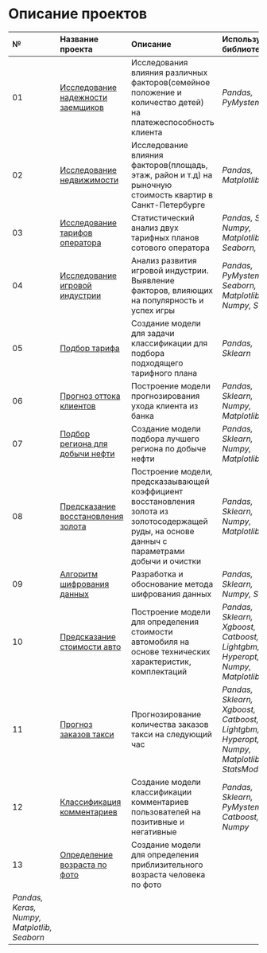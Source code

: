 # Описание проектов

| **№**  | **Название проекта**  | **Описание**           | **Используемые библиотеки** | 
| :----- | :-------------------- | :--------------------- |:--------------------------- | 
| 01     | [Исследование надежности заемщиков](https://github.com/AleksandrSaraev/projects/tree/master/01_%D0%98%D1%81%D1%81%D0%BB%D0%B5%D0%B4%D0%BE%D0%B2%D0%B0%D0%BD%D0%B8%D0%B5%20%D0%BD%D0%B0%D0%B4%D0%B5%D0%B6%D0%BD%D0%BE%D1%81%D1%82%D0%B8%20%D0%B7%D0%B0%D0%B5%D0%BC%D1%89%D0%B8%D0%BA%D0%BE%D0%B2) | Исследования влияния различных факторов(семейное положение и количество детей) на платежеспособность клиента | *Pandas,  PyMystem3* |
| 02     | [Исследование недвижимости](https://github.com/AleksandrSaraev/projects/tree/master/02_%D0%98%D1%81%D1%81%D0%BB%D0%B5%D0%B4%D0%BE%D0%B2%D0%B0%D0%BD%D0%B8%D0%B5%20%D0%BD%D0%B5%D0%B4%D0%B2%D0%B8%D0%B6%D0%B8%D0%BC%D0%BE%D1%81%D1%82%D0%B8)| Исследование влияния факторов(площадь, этаж, район и т.д) на рыночную стоимость квартир в Санкт-Петербурге | *Pandas,  Matplotlib* |
| 03     | [Исследование тарифов оператора](https://github.com/AleksandrSaraev/projects/tree/master/03_%D0%98%D1%81%D1%81%D0%BB%D0%B5%D0%B4%D0%BE%D0%B2%D0%B0%D0%BD%D0%B8%D0%B5%20%D1%82%D0%B0%D1%80%D0%B8%D1%84%D0%BE%D0%B2%20%D0%BE%D0%BF%D0%B5%D1%80%D0%B0%D1%82%D0%BE%D1%80%D0%B0)| Статистический анализ двух тарифных планов сотового оператора | *Pandas,   SciPy,   Numpy,   Matplotlib,   Seaborn,   Math* |
| 04     | [Исследование игровой индустрии](https://github.com/AleksandrSaraev/projects/tree/master/04_%D0%98%D1%81%D1%81%D0%BB%D0%B5%D0%B4%D0%BE%D0%B2%D0%B0%D0%BD%D0%B8%D0%B5%20%D0%B8%D0%B3%D1%80%D0%BE%D0%B2%D0%BE%D0%B9%20%D0%B8%D0%BD%D0%B4%D1%83%D1%81%D1%82%D1%80%D0%B8%D0%B8)| Анализ развития игровой индустрии. Выявление факторов, влияющих на популярность и успех игры | *Pandas,  PyMystem3,  Seaborn,  Matplotlib,  Numpy,  SciPy* |
| 05     | [Подбор тарифа](https://github.com/AleksandrSaraev/projects/tree/master/05_%D0%9F%D0%BE%D0%B4%D0%B1%D0%BE%D1%80%20%D1%82%D0%B0%D1%80%D0%B8%D1%84%D0%B0)| Создание модели для задачи классификации для подбора подходящего тарифного плана | *Pandas,  Sklearn* |
| 06     | [Прогноз оттока клиентов](https://github.com/AleksandrSaraev/projects/tree/master/06_%20%D0%9F%D1%80%D0%BE%D0%B3%D0%BD%D0%BE%D0%B7%20%D0%BE%D1%82%D1%82%D0%BE%D0%BA%D0%B0%20%D0%BA%D0%BB%D0%B8%D0%B5%D0%BD%D1%82%D0%BE%D0%B2)| Построение модели прогнозирования ухода клиента из банка | *Pandas, Sklearn, Numpy, Matplotlib* |
| 07     | [Подбор региона для добычи нефти](https://github.com/AleksandrSaraev/projects/tree/master/07_%D0%9F%D0%BE%D0%B4%D0%B1%D0%BE%D1%80%20%D1%80%D0%B5%D0%B3%D0%B8%D0%BE%D0%BD%D0%B0%20%D0%B4%D0%BB%D1%8F%20%D0%B4%D0%BE%D0%B1%D1%8B%D1%87%D0%B8%20%D0%BD%D0%B5%D1%84%D1%82%D0%B8)| Создание модели подбора лучшего региона по добыче нефти | *Pandas, Sklearn, Numpy, Matplotlib* |
| 08     | [Предсказание восстановления золота](https://github.com/AleksandrSaraev/projects/tree/master/08_%D0%9F%D1%80%D0%B5%D0%B4%D1%81%D0%BA%D0%B0%D0%B7%D0%B0%D0%BD%D0%B8%D0%B5%20%D0%B2%D0%BE%D1%81%D1%81%D1%82%D0%B0%D0%BD%D0%BE%D0%B2%D0%BB%D0%B5%D0%BD%D0%B8%D1%8F%20%D0%B7%D0%BE%D0%BB%D0%BE%D1%82%D0%B0)| Построение модели, предсказаывающей коэффициент восстановления золота из золотосодержащей руды, на основе данныч с параметрами добычи и очистки | *Pandas, Sklearn, Numpy, Matplotlib* |
| 09     | [Алгоритм шифрования данных](https://github.com/AleksandrSaraev/projects/tree/master/09_%D0%90%D0%BB%D0%B3%D0%BE%D1%80%D0%B8%D1%82%D0%BC%20%D1%88%D0%B8%D1%84%D1%80%D0%BE%D0%B2%D0%B0%D0%BD%D0%B8%D1%8F%20%D0%B4%D0%B0%D0%BD%D0%BD%D1%8B%D1%85)| Разработка и обоснование метода шифрования данных | *Pandas, Sklearn, Numpy, SciPy* |
| 10     | [Предсказание стоимости авто](https://github.com/AleksandrSaraev/projects/tree/master/10_%D0%9F%D1%80%D0%B5%D0%B4%D1%81%D0%BA%D0%B0%D0%B7%D0%B0%D0%BD%D0%B8%D0%B5%20%D1%81%D1%82%D0%BE%D0%B8%D0%BC%D0%BE%D1%81%D1%82%D0%B8%20%D0%B0%D0%B2%D1%82%D0%BE)| Построение модели для определения стоимости автомобиля на основе технических характеристик, комплектаций | *Pandas,  Sklearn,  Xgboost,  Catboost,  Lightgbm,  Hyperopt,  Numpy,  Matplotlib* |
| 11     | [Прогноз заказов такси](https://github.com/AleksandrSaraev/projects/tree/master/11_%D0%9F%D1%80%D0%BE%D0%B3%D0%BD%D0%BE%D0%B7%20%D0%B7%D0%B0%D0%BA%D0%B0%D0%B7%D0%BE%D0%B2%20%D1%82%D0%B0%D0%BA%D1%81%D0%B8)| Прогнозирование количества заказов такси на следующий час | *Pandas,  Sklearn,  Xgboost,  Catboost,  Lightgbm,  Hyperopt,  Numpy,  Matplotlib,  StatsModels* |
| 12     | [Классификация комментариев](https://github.com/AleksandrSaraev/projects/tree/master/12_%D0%9A%D0%BB%D0%B0%D1%81%D1%81%D0%B8%D1%84%D0%B8%D0%BA%D0%B0%D1%86%D0%B8%D1%8F%20%D0%BA%D0%BE%D0%BC%D0%BC%D0%B5%D0%BD%D1%82%D0%B0%D1%80%D0%B8%D0%B5%D0%B2)| Создание модели классификации комментариев пользователей на позитивные и негативные | *Pandas,  Sklearn,  PyMystem3,  Catboost,  Nltk,  Numpy* |
| 13     | [Определение возраста по фото](https://github.com/AleksandrSaraev/projects/tree/master/13_%D0%9E%D0%BF%D1%80%D0%B5%D0%B4%D0%B5%D0%BB%D0%B5%D0%BD%D0%B8%D0%B5%20%D0%B2%D0%BE%D0%B7%D1%80%D0%B0%D1%81%D1%82%D0%B0%20%D0%BF%D0%BE%20%D1%84%D0%BE%D1%82%D0%BE)| Создание модели для определения приблизительного возраста человека по фото
 | *Pandas,  Keras,  Numpy,  Matplotlib, Seaborn* |


